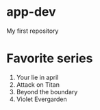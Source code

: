 # app-dev
My first repository

# Favorite series
1. Your lie in april
2. Attack on Titan
3. Beyond the boundary
4. Violet Evergarden
